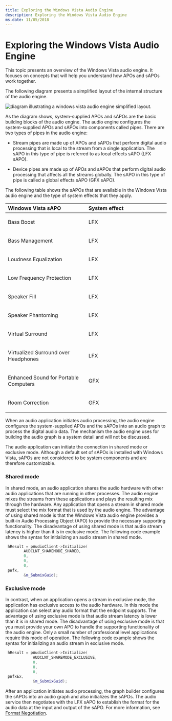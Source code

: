 ```yaml
---
title: Exploring the Windows Vista Audio Engine
description: Exploring the Windows Vista Audio Engine
ms.date: 11/05/2018
---
```


# Exploring the Windows Vista Audio Engine


This topic presents an overview of the Windows Vista audio engine. It focuses on concepts that will help you understand how APOs and sAPOs work together.

The following diagram presents a simplified layout of the internal structure of the audio engine.

![diagram illustrating a windows vista audio engine simplified layout.](images/sysfxapo-custom-details.png)

As the diagram shows, system-supplied APOs and sAPOs are the basic building blocks of the audio engine. The audio engine configures the system-supplied APOs and sAPOs into components called pipes. There are two types of pipes in the audio engine:

-   Stream pipes are made up of APOs and sAPOs that perform digital audio processing that is local to the stream from a single application. The sAPO in this type of pipe is referred to as local effects sAPO (LFX sAPO).

-   Device pipes are made up of APOs and sAPOs that perform digital audio processing that affects all the streams globally. The sAPO in this type of pipe is called a global effects sAPO (GFX sAPO).

The following table shows the sAPOs that are available in the Windows Vista audio engine and the type of system effects that they apply.

<table>
<colgroup>
<col width="50%" />
<col width="50%" />
</colgroup>
<thead>
<tr class="header">
<th align="left">Windows Vista sAPO</th>
<th align="left">System effect</th>
</tr>
</thead>
<tbody>
<tr class="odd">
<td align="left"><p>Bass Boost</p></td>
<td align="left"><p>LFX</p></td>
</tr>
<tr class="even">
<td align="left"><p>Bass Management</p></td>
<td align="left"><p>LFX</p></td>
</tr>
<tr class="odd">
<td align="left"><p>Loudness Equalization</p></td>
<td align="left"><p>LFX</p></td>
</tr>
<tr class="even">
<td align="left"><p>Low Frequency Protection</p></td>
<td align="left"><p>LFX</p></td>
</tr>
<tr class="odd">
<td align="left"><p>Speaker Fill</p></td>
<td align="left"><p>LFX</p></td>
</tr>
<tr class="even">
<td align="left"><p>Speaker Phantoming</p></td>
<td align="left"><p>LFX</p></td>
</tr>
<tr class="odd">
<td align="left"><p>Virtual Surround</p></td>
<td align="left"><p>LFX</p></td>
</tr>
<tr class="even">
<td align="left"><p>Virtualized Surround over Headphones</p></td>
<td align="left"><p>LFX</p></td>
</tr>
<tr class="odd">
<td align="left"><p>Enhanced Sound for Portable Computers</p></td>
<td align="left"><p>GFX</p></td>
</tr>
<tr class="even">
<td align="left"><p>Room Correction</p></td>
<td align="left"><p>GFX</p></td>
</tr>
</tbody>
</table>

 

When an audio application initiates audio processing, the audio engine configures the system-supplied APOs and the sAPOs into an audio graph to process the digital audio data. The mechanism the audio engine uses for building the audio graph is a system detail and will not be discussed.

The audio application can initiate the connection in shared mode or exclusive mode. Although a default set of sAPOs is installed with Windows Vista, sAPOs are not considered to be system components and are therefore customizable.

### <span id="shared_mode"></span><span id="SHARED_MODE"></span>Shared mode

In shared mode, an audio application shares the audio hardware with other audio applications that are running in other processes. The audio engine mixes the streams from these applications and plays the resulting mix through the hardware. Any application that opens a stream in shared mode must select the mix format that is used by the audio engine. The advantage of using shared mode is that the Windows Vista audio engine provides a built-in Audio Processing Object (APO) to provide the necessary supporting functionality. The disadvantage of using shared mode is that audio stream latency is higher than it is in exclusive mode. The following code example shows the syntax for initializing an audio stream in shared mode.

```cpp
 hResult = pAudioClient->Initialize(
        AUDCLNT_SHAREMODE_SHARED, 
        0,
        0,
        0,
 pWfx,
        &m_SubmixGuid);
```

### <span id="exclusive_mode"></span><span id="EXCLUSIVE_MODE"></span>Exclusive mode

In contrast, when an application opens a stream in exclusive mode, the application has exclusive access to the audio hardware. In this mode the application can select any audio format that the endpoint supports. The advantage of using exclusive mode is that audio stream latency is lower than it is in shared mode. The disadvantage of using exclusive mode is that you must provide your own APO to handle the supporting functionality of the audio engine. Only a small number of professional level applications require this mode of operation. The following code example shows the syntax for initializing an audio stream in exclusive mode.

```cpp
 hResult = pAudioClient->Initialize(
            AUDCLNT_SHAREMODE_EXCLUSIVE,
            0,
            0,
            0,  
 pWfxEx,
            &m_SubmixGuid);
```

After an application initiates audio processing, the graph builder configures the sAPOs into an audio graph and also initializes the sAPOs. The audio service then negotiates with the LFX sAPO to establish the format for the audio data at the input and output of the sAPO. For more information, see [Format Negotiation](format-negotiation.md).

 

 




